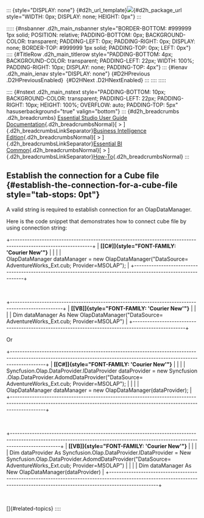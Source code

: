 ::: {style="DISPLAY: none"}
[](ms-xhelp:///?Id=d2h_url_template){#d2h_url_template}![](!package_url!){#d2h_package_url style="WIDTH: 0px; DISPLAY: none; HEIGHT: 0px"}
:::

::::: {#nsbanner .d2h_main_nsbanner style="BORDER-BOTTOM: #999999 1px solid; POSITION: relative; PADDING-BOTTOM: 0px; BACKGROUND-COLOR: transparent; PADDING-LEFT: 0px; PADDING-RIGHT: 0px; DISPLAY: none; BORDER-TOP: #999999 1px solid; PADDING-TOP: 0px; LEFT: 0px"}
:::: {#TitleRow .d2h_main_titlerow style="PADDING-BOTTOM: 4px; BACKGROUND-COLOR: transparent; PADDING-LEFT: 22px; WIDTH: 100%; PADDING-RIGHT: 10px; DISPLAY: none; PADDING-TOP: 4px"}
::: {#ienav .d2h_main_ienav style="DISPLAY: none"}
[](ms-xhelp:///?Id=7e155502-4f8b-468d-9348-aacb5116d274){#D2HPrevious .D2HPreviousEnabled}  [](ms-xhelp:///?Id=564c5564-f535-4c48-a93d-cc1b74d58d20){#D2HNext .D2HNextEnabled}
:::
::::
:::::

:::: {#nstext .d2h_main_nstext style="PADDING-BOTTOM: 10px; BACKGROUND-COLOR: transparent; PADDING-LEFT: 22px; PADDING-RIGHT: 10px; HEIGHT: 100%; OVERFLOW: auto; PADDING-TOP: 5px" hasuserbackground="true" valign="bottom"}
::: {#d2h_breadcrumbs .d2h_breadcrumbs}
[Essential Studio User Guide Documentation](ms-xhelp:///?Id=12457748-09e3-4d74-a240-8e049cedf030){.d2h_breadcrumbsNormal}[ \> ]{.d2h_breadcrumbsLinkSeparator}[Business Intelligence Edition](ms-xhelp:///?Id=fdf33dd8-62b2-47b9-ad7b-fc50e590bca5){.d2h_breadcrumbsNormal}[ \> ]{.d2h_breadcrumbsLinkSeparator}[Essential BI Common](ms-xhelp:///?Id=51cb28d1-f201-4ea8-9963-a8afa451f64c){.d2h_breadcrumbsNormal}[ \> ]{.d2h_breadcrumbsLinkSeparator}[How-To](ms-xhelp:///?Id=f56652ff-a795-456f-ba4a-e1b615c58fdd){.d2h_breadcrumbsNormal}
:::

## Establish the connection for a Cube file {#establish-the-connection-for-a-cube-file style="tab-stops: 0pt"}

A valid string is required to establish connection for an OlapDataManager.

Here is the code snippet that demonstrates how to connect cube file by using connection string:

+---------------------------------------------------------------------------------------------------------------+
| **[\[C#\]]{style="FONT-FAMILY: 'Courier New'"}**                                                              |
|                                                                                                               |
|     OlapDataManager dataManager = new OlapDataManager("DataSource= AdventureWorks_Ext.cub; Provider=MSOLAP"); |
+---------------------------------------------------------------------------------------------------------------+

 

+---------------------------------------------------------------------------------------------------+
| **[\[VB\]]{style="FONT-FAMILY: 'Courier New'"}**                                                  |
|                                                                                                   |
|     Dim dataManager As New OlapDataManager("DataSource= AdventureWorks_Ext.cub; Provider=MSOLAP") |
+---------------------------------------------------------------------------------------------------+

Or

+--------------------------------------------------------------------------------------------------------------------------------------------------------------------------+
| **[\[C#\]]{style="FONT-FAMILY: 'Courier New'"}**                                                                                                                         |
|                                                                                                                                                                          |
|     Syncfusion.Olap.DataProvider.IDataProvider dataProvider = new Syncfusion.Olap.DataProvider.AdomdDataProvider("DataSource= AdventureWorks_Ext.cub; Provider=MSOLAP"); |
|                                                                                                                                                                          |
|     OlapDataManager dataManager = new OlapDataManager(dataProvider);                                                                                                     |
+--------------------------------------------------------------------------------------------------------------------------------------------------------------------------+

 

+--------------------------------------------------------------------------------------------------------------------------------------------------------------------------------+
| **[\[VB\]]{style="FONT-FAMILY: 'Courier New'"}**                                                                                                                               |
|                                                                                                                                                                                |
|     Dim dataProvider As Syncfusion.Olap.DataProvider.IDataProvider = New Syncfusion.Olap.DataProvider.AdomdDataProvider("DataSource= AdventureWorks_Ext.cub; Provider=MSOLAP") |
|                                                                                                                                                                                |
|     Dim dataManager As New OlapDataManager(dataProvider)                                                                                                                       |
+--------------------------------------------------------------------------------------------------------------------------------------------------------------------------------+

 

[]{#related-topics}
::::
